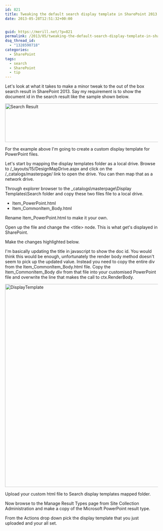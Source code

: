 ```yaml
---
id: 821
title: Tweaking the default search display template in SharePoint 2013
date: 2013-05-28T12:51:32+00:00


guid: https://merill.net/?p=821
permalink: /2013/05/tweaking-the-default-search-display-template-in-sharepoint-2013/
dsq_thread_id:
  - "1328590718"
categories:
  - SharePoint
tags:
  - search
  - SharePoint
  - tip
---
```

Let's look at what it takes to make a minor tweak to the out of the box search result in SharePoint 2013. Say my requirement is to show the document id in the search result like the sample shown below.

<img class="alignnone size-full wp-image-822" alt="Search Result" src="https://merill.net/wp-content/uploads/2013/05/Search-Result.png" width="507" height="127" />

For the example above I'm going to create a custom display template for PowerPoint files.

Let's start by mapping the display templates folder as a local drive. Browse to /_layouts/15/DesignMapDrive.aspx and click on the /_catalogs/masterpage/ link to open the drive. You can then map that as a network drive.

Through explorer browser to the \_catalogs\masterpage\Display Templates\Search folder and copy these two files file to a local drive.
<ul>
	<li>Item_PowerPoint.html</li>
	<li>Item_CommonItem_Body.html</li>
</ul>
Rename Item_PowerPoint.html to make it your own.

Open up the file and change the &lt;title&gt; node. This is what get's displayed in SharePoint.

Make the changes highlighted below.

I'm basically updating the title in javascript to show the doc id. You would think this would be enough, unfortunately the render body method doesn't seem to pick up the updated value. Instead you need to copy the entire div from the Item_CommonItem_Body.html file. Copy the Item_CommonItem_Body div from that file into your customised PowerPoint file and overwrite the line that makes the call to ctx.RenderBody.

<img class="alignnone size-full wp-image-823" alt="DisplayTemplate" src="https://merill.net/wp-content/uploads/2013/05/DisplayTemplate.png" width="812" height="667" />

Upload your custom html file to Search display templates mapped folder.

Now browse to the Manage Result Types page from Site Collection Administration and make a copy of the Microsoft PowerPoint result type.

From the Actions drop down pick the display template that you just uploaded and your all set.